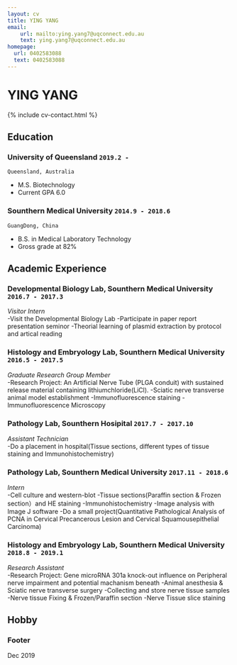 ```yaml
---
layout: cv
title: YING YANG
email: 
    url: mailto:ying.yang7@uqconnect.edu.au
    text: ying.yang7@uqconnect.edu.au
homepage: 
  url: 0402583088
  text: 0402583088
---
```


# YING **YANG**

<!--
include contact information from the front matter
Supported arguments:
    - homepage: url, text
    - phone
    - email
-->

{% include cv-contact.html %}

## Education
<!--
### **Southern Medical University** `2014.9 -2018.6`
- [name](website address)
-->
### **University of Queensland** `2019.2 - `
```
Queensland, Australia
```
- M.S. Biotechnology
- Current GPA 6.0
### **Sounthern Medical University** `2014.9 - 2018.6`
```
GuangDong, China
```
- B.S. in Medical Laboratory Technology
- Gross grade at 82%


## Academic Experience
### **Developmental Biology Lab, Sounthern Medical University** `2016.7 - 2017.3`
_Visitor Intern_<br>
-Visit the Developmental Biology Lab
-Participate in paper report presentation seminor
-Theorial learning of plasmid extraction by protocol and artical reading

### **Histology	and	Embryology Lab, Sounthern Medical University** `2016.5 - 2017.5`
_Graduate Research Group Member_<br>
-Research Project: An Artificial Nerve Tube (PLGA conduit) with sustained release material containing
lithiumchloride(LiCl).
-Sciatic nerve transverse animal model establishment
-Immunofluorescence staining
-Immunofluorescence Microscopy

### **Pathology Lab, Sounthern Hosipital** `2017.7 - 2017.10`
_Assistant Technician_<br>
-Do a placement in hospital(Tissue sections, different types of tissue staining and Immunohistochemistry)

### **Pathology Lab, Sounthern Medical University** `2017.11 - 2018.6`
_Intern_<br>
-Cell culture and western-blot
-Tissue sections(Paraffin section & Frozen section）and HE staining
-Immunohistochemistry
-Image analysis with Image J software
-Do a small project(Quantitative Pathological Analysis of PCNA in Cervical Precancerous Lesion and
Cervical Squamousepithelial Carcinoma)

### **Histology	and	Embryology Lab, Sounthern Medical University** `2018.8 - 2019.1`
_Research Assistant_<br>
-Research Project: Gene microRNA 301a knock-out influence on Peripheral nerve impairment and potential machanism beneath
-Animal anesthesia & Sciatic nerve transverse surgery
-Collecting and store nerve tissue samples
-Nerve tissue Fixing & Frozen/Paraffin section
-Nerve Tissue slice staining

## Hobby


### Footer
Dec 2019
<!-- ### Footer
Last updated: May 2013 -->
